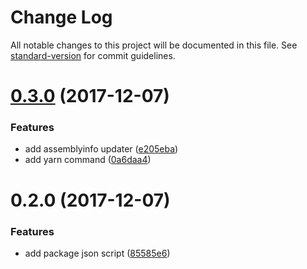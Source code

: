 # Change Log

All notable changes to this project will be documented in this file. See [standard-version](https://github.com/conventional-changelog/standard-version) for commit guidelines.

<a name="0.3.0"></a>
# [0.3.0](https://github.com/devdigital/Cake.Mix/compare/v0.2.0...v0.3.0) (2017-12-07)


### Features

* add assemblyinfo updater ([e205eba](https://github.com/devdigital/Cake.Mix/commit/e205eba))
* add yarn command ([0a6daa4](https://github.com/devdigital/Cake.Mix/commit/0a6daa4))



<a name="0.2.0"></a>
# 0.2.0 (2017-12-07)


### Features

* add package json script ([85585e6](https://github.com/devdigital/Cake.Mix/commit/85585e6))
